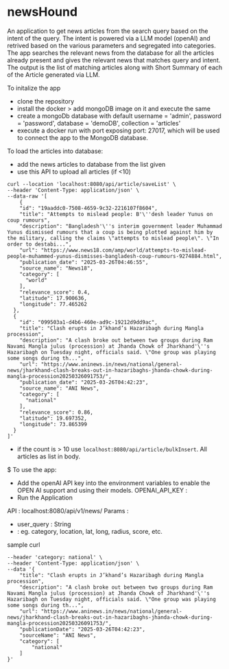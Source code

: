 # newsHound

An application to get news articles from the search query based on the intent of the query.
The intent is powered via a LLM model (openAI) and retrived based on the various parameters and segregated into categories.
The app searches the relevant news from the database for all the articles already present and gives the relevant news that matches query and intent.
The output is the list of matching articles along with Short Summary of each of the Article generated via LLM.

To initalize the app
- clone the repository
- install the docker > add mongoDB image on it and execute the same
- create a mongoDb database with default username = 'admin',  password = 'password', database = 'demoDB', collection = 'articles'
- execute a docker run with port exposing port: 27017, which will be used to connect the app to the MongoDB database.

To load the articles into database:
- add the news articles to database from the list given
- use this API to upload all articles (if <10)

```
curl --location 'localhost:8080/api/article/saveList' \
--header 'Content-Type: application/json' \
--data-raw '[
    {
    "id": "19aaddc0-7508-4659-9c32-2216107f8604",
    "title": "Attempts to mislead people: B'\''desh leader Yunus on coup rumours",
    "description": "Bangladesh'\''s interim government leader Muhammad Yunus dismissed rumours that a coup is being plotted against him by  the military, calling the claims \"attempts to mislead people\". \"In order to destabi...",
    "url": "https://www.news18.com/amp/world/attempts-to-mislead-people-muhammed-yunus-dismisses-bangladesh-coup-rumours-9274884.html",
    "publication_date": "2025-03-26T04:46:55",
    "source_name": "News18",
    "category": [
      "world"
    ],
    "relevance_score": 0.4,
    "latitude": 17.900636,
    "longitude": 77.465262
  },
  {
    "id": "099503a1-d4b6-460e-ad9c-19212d9dd9ac",
    "title": "Clash erupts in J’khand’s Hazaribagh during Mangla procession",
    "description": "A clash broke out between two groups during Ram Navami Mangla julus (procession) at Jhanda Chowk of Jharkhand'\''s Hazaribagh on Tuesday night, officials said. \"One group was playing some songs during th...",
    "url": "https://www.aninews.in/news/national/general-news/jharkhand-clash-breaks-out-in-hazaribaghs-jhanda-chowk-during-mangla-procession20250326091753/",
    "publication_date": "2025-03-26T04:42:23",
    "source_name": "ANI News",
    "category": [
      "national"
    ],
    "relevance_score": 0.86,
    "latitude": 19.697352,
    "longitude": 73.865399
  }
]'    

```
- if the count is > 10 
  use `localhost:8080/api/article/bulkInsert`. All articles as list in body.


$ To use the app: 
- Add the openAI API key into the environment variables to enable the OPEN AI support and using their models.
    OPENAI_API_KEY : <key>
- Run the Application

API : localhost:8080/api/v1/news/
  Params :
  - user_query : String
  - <custom params> : eg. category, location, lat, long, radius, score, etc.



sample curl
```curl --location --request GET 'localhost:8080/api/v1/news/?user_query=Hazaribagh%20news&category=national' \
--header 'category: national' \
--header 'Content-Type: application/json' \
--data '{
    "title": "Clash erupts in J’khand’s Hazaribagh during Mangla procession",
    "description": "A clash broke out between two groups during Ram Navami Mangla julus (procession) at Jhanda Chowk of Jharkhand'\''s Hazaribagh on Tuesday night, officials said. \"One group was playing some songs during th...",
    "url": "https://www.aninews.in/news/national/general-news/jharkhand-clash-breaks-out-in-hazaribaghs-jhanda-chowk-during-mangla-procession20250326091753/",
    "publicationDate": "2025-03-26T04:42:23",
    "sourceName": "ANI News",
    "category": [
        "national"
    ]
}'
```
